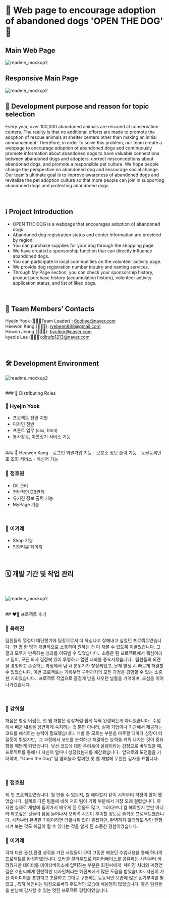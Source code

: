 # 🐶 Web page to encourage adoption of abandoned dogs 'OPEN THE DOG' 🐶

## Main Web Page

![readme_mockup2](https://cdn.discordapp.com/attachments/1178600686359949343/1202450708813844501/2024-02-01_11.02.34.gif?ex=65cd807d&is=65bb0b7d&hm=fb69ab9322337e147124d0056def076b5c857a7bfd21461b27099e1033d000ed&)
<br>
##  Responsive Main Page

![readme_mockup2](https://cdn.discordapp.com/attachments/1178600686359949343/1202450708108939264/2024-02-01_11.15.29.gif?ex=65cd807d&is=65bb0b7d&hm=cf44b1118d5c1b8e3e5498ffd4ee05ab4f1efe4132cf4877cc0420c091f8fe0d&)
<br>

## 🎯 Development purpose and reason for topic selection

Every year, over 100,000 abandoned animals are rescued at conservation centers.
The reality is that no additional efforts are made to promote the adoption of rescue animals at shelter centers other than making an initial announcement.
Therefore, in order to solve this problem, our team create a webpage to encourage adoption of abandoned dogs and continuously promote information about abandoned dogs to have valuable connections between abandoned dogs and adopters, correct misconceptions about abandoned dogs, and promote a responsible pet culture. We hope people change the perspective on abandoned dog and encourage social change.
Our team's ultimate goal is to improve awareness of abandoned dogs and revitalize the pet adoption culture so that more people can join in supporting abandoned dogs and protecting abandoned dogs.


<br>

## ℹ️ Project Introduction

- OPEN THE DOG is a webpage that encourages adoption of abandoned dogs.
- Abandoned dog registration status and center information are provided by region.
- You can purchase supplies for your dog through the shopping page.
- We have created a sponsorship function that can directly influence abandoned dogs.
- You can participate in local communities on the volunteer activity page.
- We provide dog registration number inquiry and naming services.
- Through My Page section, you can check your sponsorship history, product purchase history (accumulation history), volunteer activity application status, and list of liked dogs.

<br>

##  👥 Team Members' Contacts

Hyejin Yook (👩🏻‍💼Team Leader)  : [6oohye@naver.com](mailto:6oohye@naver.com) <br> 
Heewon Kang (👩🏻‍💻): ivebeen888@gmail.com <br>
Howon Jeong (🧑🏻‍💻): [byulbor@naver.com](mailto:6oohye@naver.com)<br>
kyeole Lee  (👨🏻‍💻):[dlrufp1213@naver.com](mailto:lrufp1213@naver.com)


<br>

## 🛠️ Development Environment

![readme_mockup2](https://cdn.discordapp.com/attachments/1171279239325167616/1202887815889952768/Screenshot_2024-02-01_at_12.43.59_PM.png?ex=65cf1793&is=65bca293&hm=a9212b0d0ecc3f86051b43f5b69abd502676f62ebc201e5a1fc5818ebd33b9da&)

<br>
### 💼 Distributing Roles

### 🐯 Hyejin Yook
- 프로젝트 전반 지원
- 디자인 전반
- 프론트 업무 (css, html)
- 봉사활동, 이름짓기 서비스 기능
<br>
###  🦊 Heewon Kang
- 로그인 회원가입 기능
- 보호소 정보 출력 기능
- 동물등록번호 조회 서비스
- 메신저 기능
<br>

### 🐻 정호원
- Git 관리
- 전반적인 DB관리
- 유기견 정보 출력 기능
- MyPage 기능
<br>

### 🐹 이겨레
- Shop 기능
- 입양리뷰 페이지 
<br>
 
## 🗓️ 개발 기간 및 작업 관리
<br>

![readme_mockup2](https://cdn.discordapp.com/attachments/1171279239325167616/1202889485948289075/Screenshot_2024-02-01_at_12.58.31_PM.png?ex=65cf1922&is=65bca422&hm=255d841de550eb77e9b4a85b7ce898475faf26cce993e67cbef8b9cb732ba668&)

<br>
## ❤️‍🔥 프로젝트 후기

### 🐯 육혜진
팀원들의 열정이 대단했기에 팀장으로서 더 욕심나고 잘해내고 싶었던 프로젝트였습니다. 
한 명 한 명과 개별적으로 소통하며 원하는 건 다 해볼 수 있도록 이끌었습니다. 그 결과 모두가 만족하는 성과를 이뤄낼 수 있었습니다. 
소통은 팀 프로젝트에서 핵심이라고 믿어, 모든 의사 결정에 있어 투명하고 열린 대화를 중요시했습니다. 
팀원들의 의견을 경청하고 존중하는 과정에서 팀 내 분위기가 향상되었고, 문제 발생 시 빠르게 해결할 수 있었습니다.
이번 프로젝트는 기획부터 구현까지의 모든 과정을 경험할 수 있는 소중한 기회였습니다. 
프로젝트 작업으로 즐겁게 밤을 새우던 날들을 기억하며, 초심을 이어나가겠습니다.

<br>

### 🦊 강희원
처음은 항상 어렵듯, 첫 웹 개발은 상상처럼 쉽게 뚝딱 완성되는게 아니었습니다. 
수업에서 배운 내용을 당연하게 숙지하는 것 뿐만 아니라, 실제 기업이나 기관에서 제공하는 코드를 해석하는 능력이 필요했습니다.
개발 중 모르는 부분을 마주할 때마다 심장이 터질듯이 뛰었지만, 
그 과정에서 코드를 분석하고 해결하는 능력을 키워 나가는 것이 중요함을 깨닫게 되었습니다.
낯선 코드에 대한 두려움이 설렘이라는 감정으로 바뀌었을 때, 프로젝트를 통해 나 자신이 얼마나 성장했는지를 체감했습니다. 
앞으로의 도전들을 기대하며, "Open the Dog" 팀 멤버들과 함께한 첫 웹 개발에 무한한 감사를 표합니다.

<br>

### 🐻 정호원
제 첫 프로젝트였습니다. 뭘 만들 수 있는지, 뭘 해야할지 같이 시작부터 걱정이 많이 됐었습니다. 실제로 다른 팀들에 비해 저희 팀이 기획 부분에서 가장 오래 걸렸습니다. 하지만 실제로 개발에 들어가서 배우게 된 것들도 많고, 그러다보니 뭘 해야할지 뿐만 아니라 하고싶은 것들이 점점 늘어나서 오히려 시간이 부족할 정도로 즐거운 프로젝트였습니다. 시작부터 완벽한 기획이라면 더할나위 없이 좋겠지만, 완벽하지 않더라도 일단 진행시켜 보는 것도 해답이 될 수 있다는 것을 알게 된 소중한 경험이었습니다.
<br>

### 🐹 이겨레
각자 다른 출신,환경,생각을 가진 사람들이 모여 그동안 배웠던 수업내용을 통해 하나의 프로젝트를 완성하였습니다.
오라클 클라우드로 데이터베이스를 공유하는 시작부터 어려웠지만 데이터를 데이터베이스에 입력하는 부분은 희원씨에게 
페이징 처리와 계정연결은 호원씨에게 전반적인 디자인처리는 혜진씨에게 많은 도움을 받았습니다.
자신이 가진 아이디어를 표현하고 조율하고 그대로 구현하는 능동적인 모습에 많은 동기부여를 받았고 ,
특히 혜진씨는 팀장으로써의 주도적인 모습에 배울점이 많았습니다. 좋은 팀원들을 만남에 감사할 수 있는 멋진 프로젝트 경험이었습니다.
